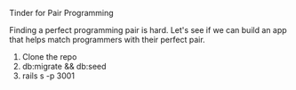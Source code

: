 Tinder for Pair Programming

Finding a perfect programming pair is hard. Let's see if we can build an app that helps match programmers with their perfect pair.

1. Clone the repo
2. db:migrate && db:seed
3. rails s -p 3001
